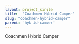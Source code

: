 ```yaml
---
layout: project_single
title:  "Coachmen Hybrid Camper"
slug: "coachmen-hybrid-camper"
parent: "hybrid-camper"
---
```

Coachmen Hybrid Camper